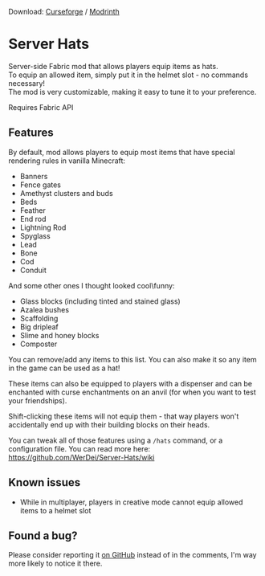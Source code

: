 Download: [Curseforge](https://www.curseforge.com/minecraft/mc-mods/server-hats) / [Modrinth](https://modrinth.com/mod/server-hats)

# Server Hats
Server-side Fabric mod that allows players equip items as hats.  
To equip an allowed item, simply put it in the helmet slot - no commands necessary!  
The mod is very customizable, making it easy to tune it to your preference.

Requires Fabric API  

## Features
By default, mod allows players to equip most items that have special rendering rules in vanilla Minecraft:
* Banners
* Fence gates
* Amethyst clusters and buds
* Beds
* Feather
* End rod
* Lightning Rod
* Spyglass
* Lead
* Bone
* Cod
* Conduit

And some other ones I thought looked cool\funny:
* Glass blocks (including tinted and stained glass)
* Azalea bushes
* Scaffolding
* Big dripleaf
* Slime and honey blocks
* Composter

You can remove/add any items to this list. You can also make it so any item in the game can be used as a hat!

These items can also be equipped to players with a dispenser and can be enchanted with curse enchantments on an anvil (for when you want to test your friendships).

Shift-clicking these items will not equip them - that way players won't accidentally end up with their building blocks on their heads.

You can tweak all of those features using a `/hats` command, or a configuration file. You can read more here:  
https://github.com/WerDei/Server-Hats/wiki

## Known issues
* While in multiplayer, players in creative mode cannot equip allowed items to a helmet slot

## Found a bug?
Please consider reporting it [on GitHub](https://github.com/WerDei/Server-Hats/issues) instead of in the comments, I'm way more likely to notice it there.
